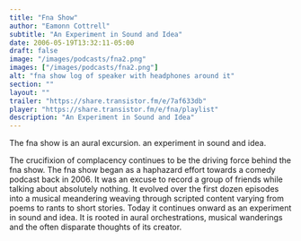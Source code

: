 ```yaml
---
title: "Fna Show"
author: "Eamonn Cottrell"
subtitle: "An Experiment in Sound and Idea"
date: 2006-05-19T13:32:11-05:00
draft: false
image: "/images/podcasts/fna2.png"
images: ["/images/podcasts/fna2.png"]
alt: "fna show log of speaker with headphones around it"
section: ""
layout: ""
trailer: "https://share.transistor.fm/e/7af633db"
player: "https://share.transistor.fm/e/fna/playlist"
description: "An Experiment in Sound and Idea"
---
```


The fna show is an aural excursion. an experiment in sound and idea.

The crucifixion of complacency continues to be the driving force behind the fna show. The fna show began as a haphazard effort towards a comedy podcast back in 2006. It was an excuse to record a group of friends while talking about absolutely nothing. It evolved over the first dozen episodes into a musical meandering weaving through scripted content varying from poems to rants to short stories. Today it continues onward as an experiment in sound and idea. It is rooted in aural orchestrations, musical wanderings and the often disparate thoughts of its creator.